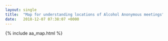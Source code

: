 ```yaml
---
layout: single
title:  "Map for understanding locations of Alcohol Anonymous meetings"
date:   2018-12-07 07:38:07 +0000
---
```


{% include aa_map.html %}

